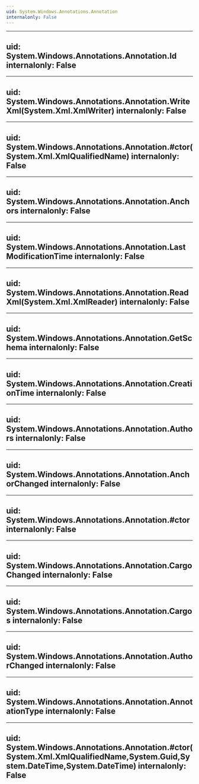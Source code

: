 ```yaml
---
uid: System.Windows.Annotations.Annotation
internalonly: False
---
```


---
uid: System.Windows.Annotations.Annotation.Id
internalonly: False
---

---
uid: System.Windows.Annotations.Annotation.WriteXml(System.Xml.XmlWriter)
internalonly: False
---

---
uid: System.Windows.Annotations.Annotation.#ctor(System.Xml.XmlQualifiedName)
internalonly: False
---

---
uid: System.Windows.Annotations.Annotation.Anchors
internalonly: False
---

---
uid: System.Windows.Annotations.Annotation.LastModificationTime
internalonly: False
---

---
uid: System.Windows.Annotations.Annotation.ReadXml(System.Xml.XmlReader)
internalonly: False
---

---
uid: System.Windows.Annotations.Annotation.GetSchema
internalonly: False
---

---
uid: System.Windows.Annotations.Annotation.CreationTime
internalonly: False
---

---
uid: System.Windows.Annotations.Annotation.Authors
internalonly: False
---

---
uid: System.Windows.Annotations.Annotation.AnchorChanged
internalonly: False
---

---
uid: System.Windows.Annotations.Annotation.#ctor
internalonly: False
---

---
uid: System.Windows.Annotations.Annotation.CargoChanged
internalonly: False
---

---
uid: System.Windows.Annotations.Annotation.Cargos
internalonly: False
---

---
uid: System.Windows.Annotations.Annotation.AuthorChanged
internalonly: False
---

---
uid: System.Windows.Annotations.Annotation.AnnotationType
internalonly: False
---

---
uid: System.Windows.Annotations.Annotation.#ctor(System.Xml.XmlQualifiedName,System.Guid,System.DateTime,System.DateTime)
internalonly: False
---
